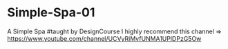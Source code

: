 # Simple-Spa-01
A Simple Spa 
#taught by DesignCourse
I highly recommend this channel => https://www.youtube.com/channel/UCVyRiMvfUNMA1UPlDPzG5Ow

